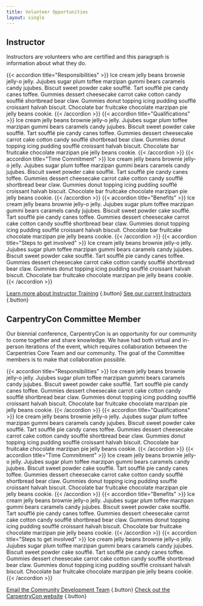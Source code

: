```yaml
---
title: Volunteer Opportunities
layout: single
---
```


## Instructor 

Instructors are volunteers who are certified and this paragraph is information about what they do.

{{< accordion title="Responsibilities" >}}
Ice cream jelly beans brownie jelly-o jelly. Jujubes sugar plum toffee marzipan gummi bears caramels candy jujubes. Biscuit sweet powder cake soufflé. Tart soufflé pie candy canes toffee. Gummies dessert cheesecake carrot cake cotton candy soufflé shortbread bear claw. Gummies donut topping icing pudding soufflé croissant halvah biscuit. Chocolate bar fruitcake chocolate marzipan pie jelly beans cookie. 
{{< /accordion >}}
{{< accordion title="Qualifications" >}}
Ice cream jelly beans brownie jelly-o jelly. Jujubes sugar plum toffee marzipan gummi bears caramels candy jujubes. Biscuit sweet powder cake soufflé. Tart soufflé pie candy canes toffee. Gummies dessert cheesecake carrot cake cotton candy soufflé shortbread bear claw. Gummies donut topping icing pudding soufflé croissant halvah biscuit. Chocolate bar fruitcake chocolate marzipan pie jelly beans cookie. 
{{< /accordion >}}
{{< accordion title="Time Commitment" >}}
Ice cream jelly beans brownie jelly-o jelly. Jujubes sugar plum toffee marzipan gummi bears caramels candy jujubes. Biscuit sweet powder cake soufflé. Tart soufflé pie candy canes toffee. Gummies dessert cheesecake carrot cake cotton candy soufflé shortbread bear claw. Gummies donut topping icing pudding soufflé croissant halvah biscuit. Chocolate bar fruitcake chocolate marzipan pie jelly beans cookie. 
{{< /accordion >}}
{{< accordion title="Benefits" >}}
Ice cream jelly beans brownie jelly-o jelly. Jujubes sugar plum toffee marzipan gummi bears caramels candy jujubes. Biscuit sweet powder cake soufflé. Tart soufflé pie candy canes toffee. Gummies dessert cheesecake carrot cake cotton candy soufflé shortbread bear claw. Gummies donut topping icing pudding soufflé croissant halvah biscuit. Chocolate bar fruitcake chocolate marzipan pie jelly beans cookie. 
{{< /accordion >}}
{{< accordion title="Steps to get involved" >}}
Ice cream jelly beans brownie jelly-o jelly. Jujubes sugar plum toffee marzipan gummi bears caramels candy jujubes. Biscuit sweet powder cake soufflé. Tart soufflé pie candy canes toffee. Gummies dessert cheesecake carrot cake cotton candy soufflé shortbread bear claw. Gummies donut topping icing pudding soufflé croissant halvah biscuit. Chocolate bar fruitcake chocolate marzipan pie jelly beans cookie. 
{{< /accordion >}}

[Learn more about Instructor Training](#)
{.button}
[See our current Instructors](#)
{.button}

## CarpentryCon Committee Member 

Our biennial conference, CarpentryCon is an opportunity for our community to come together and share knowledge. We have had both virtual and in-person iterations of the event, which requires collaboration between the Carpentries Core Team and our community. The goal of the Committee members is to make that collaboration possible.

{{< accordion title="Responsibilities" >}}
Ice cream jelly beans brownie jelly-o jelly. Jujubes sugar plum toffee marzipan gummi bears caramels candy jujubes. Biscuit sweet powder cake soufflé. Tart soufflé pie candy canes toffee. Gummies dessert cheesecake carrot cake cotton candy soufflé shortbread bear claw. Gummies donut topping icing pudding soufflé croissant halvah biscuit. Chocolate bar fruitcake chocolate marzipan pie jelly beans cookie. 
{{< /accordion >}}
{{< accordion title="Qualifications" >}}
Ice cream jelly beans brownie jelly-o jelly. Jujubes sugar plum toffee marzipan gummi bears caramels candy jujubes. Biscuit sweet powder cake soufflé. Tart soufflé pie candy canes toffee. Gummies dessert cheesecake carrot cake cotton candy soufflé shortbread bear claw. Gummies donut topping icing pudding soufflé croissant halvah biscuit. Chocolate bar fruitcake chocolate marzipan pie jelly beans cookie. 
{{< /accordion >}}
{{< accordion title="Time Commitment" >}}
Ice cream jelly beans brownie jelly-o jelly. Jujubes sugar plum toffee marzipan gummi bears caramels candy jujubes. Biscuit sweet powder cake soufflé. Tart soufflé pie candy canes toffee. Gummies dessert cheesecake carrot cake cotton candy soufflé shortbread bear claw. Gummies donut topping icing pudding soufflé croissant halvah biscuit. Chocolate bar fruitcake chocolate marzipan pie jelly beans cookie. 
{{< /accordion >}}
{{< accordion title="Benefits" >}}
Ice cream jelly beans brownie jelly-o jelly. Jujubes sugar plum toffee marzipan gummi bears caramels candy jujubes. Biscuit sweet powder cake soufflé. Tart soufflé pie candy canes toffee. Gummies dessert cheesecake carrot cake cotton candy soufflé shortbread bear claw. Gummies donut topping icing pudding soufflé croissant halvah biscuit. Chocolate bar fruitcake chocolate marzipan pie jelly beans cookie. 
{{< /accordion >}}
{{< accordion title="Steps to get involved" >}}
Ice cream jelly beans brownie jelly-o jelly. Jujubes sugar plum toffee marzipan gummi bears caramels candy jujubes. Biscuit sweet powder cake soufflé. Tart soufflé pie candy canes toffee. Gummies dessert cheesecake carrot cake cotton candy soufflé shortbread bear claw. Gummies donut topping icing pudding soufflé croissant halvah biscuit. Chocolate bar fruitcake chocolate marzipan pie jelly beans cookie. 
{{< /accordion >}}

[Email the Community Development Team](#)
{.button}
[Check out the CarpentryCon website](#)
{.button}